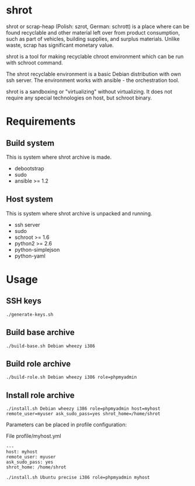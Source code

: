 shrot
=====

shrot or scrap-heap (Polish: szrot, German: schrott) is a place where can be
found recyclable and other material left over from product consumption, such
as part of vehicles, building supplies, and surplus materials. Unlike waste,
scrap has significant monetary value.

shrot is a tool for making recyclable chroot environment which can be run with
schroot command.

The shrot recyclable environment is a basic Debian distribution with own ssh
server. The environment works with ansible - the orchestration tool.

shrot is a sandboxing or "virtualizing" without virtualizing. It does not
require any special technologies on host, but schroot binary.


Requirements
============

Build system
------------

This is system where shrot archive is made.

 * debootstrap
 * sudo
 * ansible >= 1.2

Host system
-----------

This is system where shrot archive is unpacked and running.

 * ssh server
 * sudo
 * schroot >= 1.6
 * python2 >= 2.6
 * python-simplejson
 * python-yaml


Usage
=====

SSH keys
--------

    ./generate-keys.sh

Build base archive
------------------

    ./build-base.sh Debian wheezy i386

Build role archive
------------------

    ./build-role.sh Debian wheezy i386 role=phpmyadmin

Install role archive
--------------------

    ./install.sh Debian wheezy i386 role=phpmyadmin host=myhost remote_user=myuser ask_sudo_pass=yes shrot_home=/home/shrot

Parameters can be placed in profile configuration:

File profile/myhost.yml

    ---
    host: myhost
    remote_user: myuser
    ask_sudo_pass: yes
    shrot_home: /home/shrot

    ./install.sh Ubuntu precise i386 role=phpmyadmin myhost
